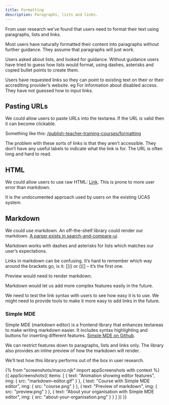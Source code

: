 ```yaml
---
title: Formatting
description: Paragraphs, lists and links.
---
```

From user research we’ve found that users need to format their text using paragraphs, lists and links.

Most users have naturally formatted their content into paragraphs without further guidance. They assume that paragraphs will just work.

Users asked about lists, and looked for guidance. Without guidance users have tried to guess how lists would format, using dashes, asterisks and copied bullet points to create them.

Users have requested links so they can point to existing text on their or their accrediting provider’s website. eg For information about disabled access. They have not guessed how to input links.

## Pasting URLs

We could allow users to paste URLs into the textarea. If the URL is valid then it can become clickable.

Something like this:
[/publish-teacher-training-courses/formatting](/publish-teacher-training-courses/formatting)

The problem with these sorts of links is that they aren’t accessible. They don’t have any useful labels to indicate what the link is for. The URL is often long and hard to read.

## HTML

We could allow users to use raw HTML: <a href="#">Link</a>. This is prone to more user error than markdown.

It is the undocumented approach used by users on the existing UCAS system.

## Markdown

We could use markdown. An off-the-shelf library could render our markdown. [A parser exists in search-and-compare-ui](https://github.com/DFE-Digital/search-and-compare-ui/blob/6c14c801c0b89e3f96effe9f25d5f66a5832e5fe/src/Utils/MarkdownFormatter.cs).

Markdown works with dashes and asterisks for lists which matches our user’s expectations.

Links in markdown can be confusing. It’s hard to remember which way around the brackets go, is it: \[\]() or ()\[\] – it’s the first one.

Preview would need to render markdown.

Markdown would let us add more complex features easily in the future.

We need to test the link syntax with users to see how easy it is to use. We might need to provide tools to make it more easy to add links in the future.

### Simple MDE

Simple MDE (markdown editor) is a frontend library that enhances textareas to make writing markdown easier. It includes syntax highlighting and buttons for inserting different features. [Simple MDE on Github](https://github.com/sparksuite/simplemde-markdown-editor).

We can restrict features down to paragraphs, lists and links only. The library also provides an inline preview of how the markdown will render.

We’ll test how this library performs out of the box in user research.

{% from "screenshots/macro.njk" import appScreenshots with context %}
{{ appScreenshots({
  items: [
    {
      text: "Animation showing editor features",
      img: { src: "markdown-editor.gif" }
    },
    {
      text: "Course with Simple MDE editor",
      img: { src: "course.png" }
    },
    {
      text: "Preview of markdown",
      img: { src: "preview.png" }
    },
    {
      text: "About your organisation with Simple MDE editor",
      img: { src: "about-your-organisation.png" }
    }
  ]
}) }}
